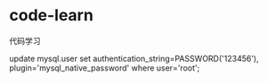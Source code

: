 # code-learn
代码学习

update mysql.user set authentication_string=PASSWORD('123456'), plugin='mysql_native_password' where user='root';
